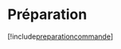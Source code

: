 # Préparation

[!include[preparationcommande](preparation.preparationcommande.autogen.md)]

























